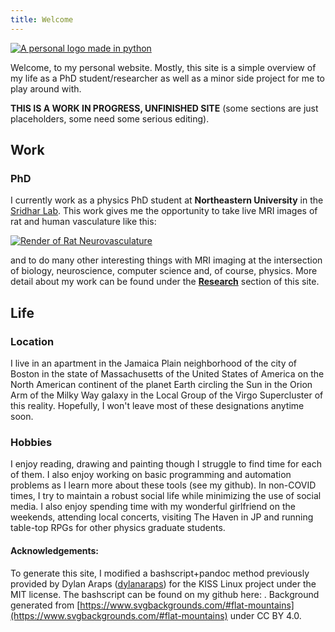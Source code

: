 ```yaml
---
title: Welcome
---
```


<a href="/images/logo.png">
<p><picture>
  <source srcset="/images/logo.webp" type="image/webp">
  <img src="/images/logo.png" alt="A personal logo made in python">
</picture></p>
</a>

Welcome, to my personal website. Mostly, this site is a simple overview of my life as a PhD student/researcher as well as a minor side project for me to play around with.

**THIS IS A WORK IN PROGRESS, UNFINISHED SITE** (some sections are just placeholders, some need some serious editing).

## Work
### PhD
I currently work as a physics PhD student at **Northeastern University** in the [Sridhar Lab](https://srinivassridhar.com/). This work gives me the opportunity to take live MRI images of rat and human vasculature like this:

<a href="/images/ratrender.jpg">
<p><picture>
  <source srcset="/images/ratrender.webp" type="image/webp">
  <img src="/images/ratrender.jpg" alt="Render of Rat Neurovasculature">
</picture></p>
</a>

and to do many other interesting things with MRI imaging at the intersection of biology, neuroscience, computer science and, of course, physics. More detail about my work can be found under the [**Research**](./pages/projects.html) section of this site.

## Life
### Location
I live in an apartment in the Jamaica Plain neighborhood of the city of Boston in the state of Massachusetts of the United States of America on the North American continent of the planet Earth circling the Sun in the Orion Arm of the Milky Way galaxy in the Local Group of the Virgo Supercluster of this reality. Hopefully, I won't leave most of these designations anytime soon.

### Hobbies
I enjoy reading, drawing and painting though I struggle to find time for each of them. I also enjoy working on basic programming and automation problems as I learn more about these tools (see my github). In non-COVID times, I try to maintain a robust social life while minimizing the use of social media. I also enjoy spending time with my wonderful girlfriend on the weekends, attending local concerts, visiting The Haven in JP and running table-top RPGs for other physics graduate students.

#### Acknowledgements:
To generate this site, I modified a bashscript+pandoc method previously provided by Dylan Araps ([dylanaraps](https://github.com/dylanaraps)) for the KISS Linux project under the MIT license. The bashscript can be found on my github here:  . Background generated from [https://www.svgbackgrounds.com/#flat-mountains](https://www.svgbackgrounds.com/#flat-mountains) under CC BY 4.0.
